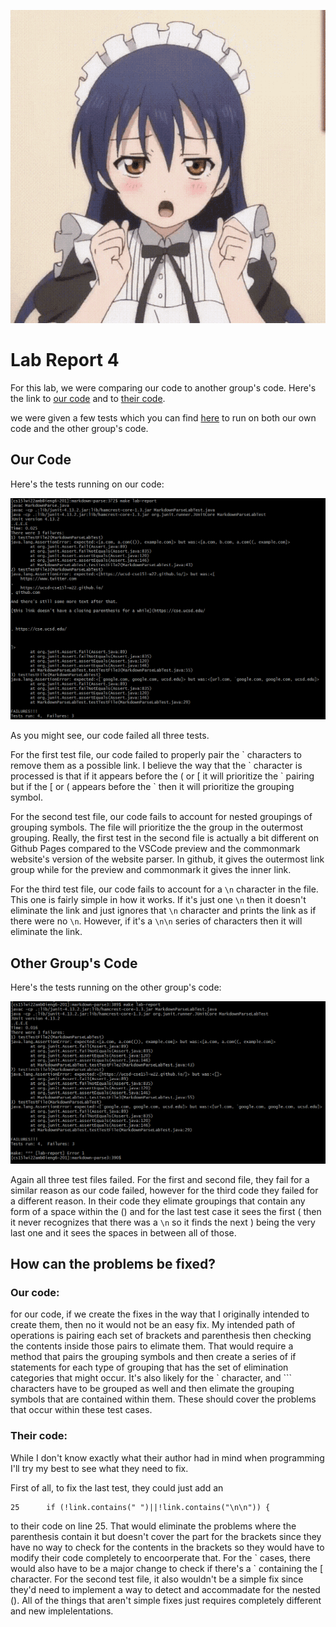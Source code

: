 ![umigif](lab4ss/umi-sonoda-love-live.gif)

# Lab Report 4

For this lab, we were comparing our code to another group's code. Here's the link to [our code](https://github.com/Stocktocon/markdown-parse) and to [their code](https://github.com/PierreBeur/markdown-parse). 

we were given a few tests which you can find [here](https://ucsd-cse15l-w22.github.io/week/week8/#week-8-lab-report) to run on both our own code and the other group's code. 

## Our Code

Here's the tests running on our code:

![ourtests](lab4ss/ourtests.png)

As you might see, our code failed all three tests. 

For the first test file, our code failed to properly pair the \` characters to remove them as a possible link. I believe the way that the \` character is processed is that if it appears before the ( or [ it will prioritize the \` pairing but if the [ or ( appears before the \` then it will prioritize the grouping symbol. 

For the second test file, our code fails to account for nested groupings of grouping symbols. The file will prioritize the the group in the outermost grouping. Really, the first test in the second file is actually a bit different on Github Pages compared to the VSCode preview and the commonmark website's version of the website parser. In github, it gives the outermost link group while for the preview and commonmark it gives the inner link. 

For the third test file, our code fails to account for a `\n` character in the file. This one is fairly simple in how it works. If it's just one `\n` then it doesn't eliminate the link and just ignores that `\n` character and prints the link as if there were no `\n`. However, if it's a `\n\n` series of characters then it will eliminate the link. 

## Other Group's Code

Here's the tests running on the other group's code:

![theirtests](lab4ss/theirtests.png)

Again all three test files failed. For the first and second file, they fail for a similar reason as our code failed, however for the third code they failed for a different reason. In their code they elimate groupings that contain any form of a space within the () and for the last test case it sees the first ( then it never recognizes that there was a `\n` so it finds the next ) being the very last one and it sees the spaces in between all of those.

## How can the problems be fixed?

### Our code:

for our code, if we create the fixes in the way that I originally intended to create them, then no it would not be an easy fix. My intended path of operations is pairing each set of brackets and parenthesis then checking the contents inside those pairs to elimate them. That would require a method that pairs the grouping symbols and then create a series of if statements for each type of grouping that has the set of elimination categories that might occur. It's also likely for the \` character, and \`\`\` characters have to be grouped as well and then elimate the grouping symbols that are contained within them. These should cover the problems that occur within these test cases.

### Their code:

While I don't know exactly what their author had in mind when programming I'll try my best to see what they need to fix.

First of all, to fix the last test, they could just add an 

```
25      if (!link.contains(" ")||!link.contains("\n\n")) {
```

to their code on line 25. That would eliminate the problems where the parenthesis contain it but doesn't cover the part for the brackets since they have no way to check for the contents in the brackets so they would have to modify their code completely to encoorperate that. For the \` cases, there would also have to be a major change to check if there's a \` containing the [ character. For the second test file, it also wouldn't be a simple fix since they'd need to implement a way to detect and accommadate for the nested (). All of the things that aren't simple fixes just requires completely different and new implelentations. 